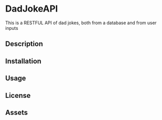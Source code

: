 # DadJokeAPI
This is a RESTFUL API of dad jokes, both from a database and from user inputs


## Description

## Installation


## Usage

## License

## Assets